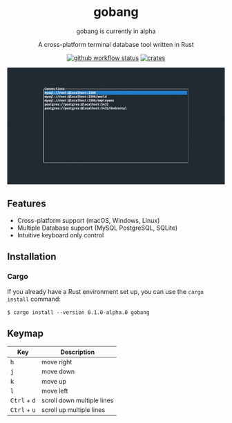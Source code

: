 <div align="center">

# gobang

gobang is currently in alpha

A cross-platform terminal database tool written in Rust

[![github workflow status](https://img.shields.io/github/workflow/status/TaKO8Ki/gobang/CI/main)](https://github.com/TaKO8Ki/gobang/actions) [![crates](https://img.shields.io/crates/v/gobang.svg?logo=rust)](https://crates.io/crates/gobang)

![gobang](./resources/gobang.gif)

</div>

## Features

- Cross-platform support (macOS, Windows, Linux)
- Multiple Database support (MySQL PostgreSQL, SQLite)
- Intuitive keyboard only control

## Installation

### Cargo

If you already have a Rust environment set up, you can use the `cargo install` command:

```
$ cargo install --version 0.1.0-alpha.0 gobang
```
## Keymap

| Key | Description |
| ---- | ---- |
| <kbd>h</kbd> | move right |
| <kbd>j</kbd> | move down |
| <kbd>k</kbd> | move up |
| <kbd>l</kbd> | move left |
| <kbd>Ctrl</kbd> + <kbd>d</kbd> | scroll down multiple lines |
| <kbd>Ctrl</kbd> + <kbd>u</kbd> | scroll up multiple lines |
